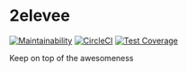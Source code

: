 # 2elevee

[![Maintainability](https://api.codeclimate.com/v1/badges/2143bb424f1f929d475c/maintainability)](https://codeclimate.com/github/2elevee/2elevee/maintainability)
[![CircleCI](https://circleci.com/gh/2elevee/2elevee/tree/master.svg?style=svg)](
https://circleci.com/gh/2elevee/2elevee/tree/master
)
[![Test Coverage](https://api.codeclimate.com/v1/badges/2143bb424f1f929d475c/test_coverage)](https://codeclimate.com/github/2elevee/2elevee/test_coverage)

Keep on top of the awesomeness
